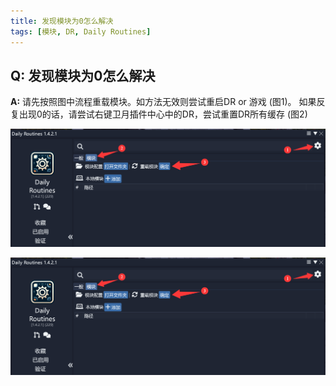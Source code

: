 ```yaml
---
title: 发现模块为0怎么解决
tags: [模块, DR, Daily Routines]
---
```


## Q: 发现模块为0怎么解决
**A:** 请先按照图中流程重载模块。如方法无效则尝试重启DR or 游戏  (图1)。
如果反复出现0的话，请尝试右键卫月插件中心中的DR，尝试重置DR所有缓存 (图2)

![DR ZeroModule0](/assets/FAQ/Main/DRZeroModule0.png)

![DR ZeroModule1](/assets/FAQ/Main/DRZeroModule0.png)